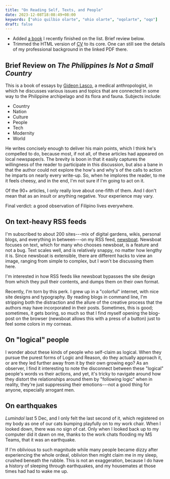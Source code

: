 ```yaml
---
title: "On Reading Self, Texts, and People"
date: 2023-12-08T18:08:49+08:00
keywords: ["ohio quilbio olarte", "ohio olarte", "oqolarte", "oqo"]
draft: false
---
```

- Added [a book](/books) I recently finished on the list. Brief review
  below.
- Trimmed the HTML version of [CV](/cv) to its core. One can still see
  the details of my professional background in the linked PDF there.

## Brief Review on *The Philippines Is Not a Small Country*

This is a book of essays by [Gideon Lasco](https://www.gideonlasco.com/), a medical anthropologist,
in which he discusses various issues and topics that are connected in
some way to the Philippine archipelago and its flora and fauna. Subjects
include:

- Country
- Nation
- Culture
- People
- Tech
- Modernity
- World

He writes concisely enough to deliver his main points, which I think he's
compelled to do, because most, if not all, of these articles had appeared on local
newspaper/s. The brevity is boon in that it easily captures the
willingness of the reader to participate in this discussion, but also a
bane in that the author could not explore the how's and why's of the
calls to action he imparts on nearly every write-up. So, when he
implores the reader, to me it feels cheesy, and in the end,
I'm not sure if I'm going to act on it.

Of the 90+ articles, I only really love about one-fifth of them.
And I don't mean that as an insult or anything negative.
Your experience may vary.

Final verdict: a good observation of Filipino lives everywhere.

## On text-heavy RSS feeds

I'm subscribed to about 200 sites---mix of digital gardens, wikis,
personal blogs, and everything in between---on my RSS feed, [newsboat](https://newsboat.org/).
Newsboat focuses on text, which for many who chooses newsboat, is a
feature and not a bug. Text scales well, and is relatively snappy, no
matter how lengthy it is. Since newsboat is extensible, there are
different hacks to view an image, ranging from simple to complex, but
I won't be discussing them here.

I'm interested in how RSS feeds like newsboat bypasses the site design
from which they pull their contents, and dumps them on their own format.

Recently, I'm torn by this perk. I grew up in a "colorful"
internet, with nice site designs and typography. By reading blogs in
command line, I'm stripping both the distraction and the allure of the
creative process that the authors may have incorporated in their posts.
Sometimes, this is good; sometimes, it gets boring, so much so that I
find myself opening the blog-post on the browser (newsboat allows this
with a press of a button) just to feel some colors in my corneas.

## On "logical" people

I wonder about these kinds of people who self-claim as logical.
When they pursue the purest forms of Logic and Reason, do they actually
approach it, or are they led further away from it by their own growing ego?
As an observer, I find it interesting to note the disconnect between
these "logical" people's words vs their actions, and yet, it's tricky to
navigate around how they distort the relationships around them by
"following logic" when in reality, they're just suppressing their
emotions---not a good thing for anyone, especially arrogant men.

## On earthquakes

*Lumindol* last 5 Dec, and I only felt the last second of it, which
registered on my body as one of our cats bumping playfully on to my work
chair. When I looked down, there was no sign of cat. Only when I looked back up
to my computer did it dawn on me, thanks to the work chats flooding my MS
Teams, that it was an earthquake.

If I'm oblivious to such magnitude while many people became dizzy after
experiencing the whole ordeal, oblivion then might claim me in my sleep,
crushed beneath the rubble. This is not an exaggeration, because I do have a history of
sleeping through earthquakes, and my housemates at those times had had
to wake me up.
